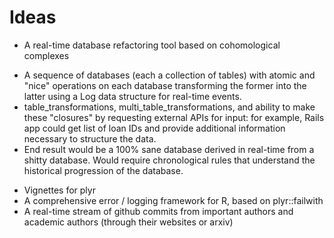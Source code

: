 Ideas
=======
* A real-time database refactoring tool based on cohomological complexes
 - A sequence of databases (each a collection of tables) with atomic and 
   "nice" operations on each database transforming the former into the latter
   using a Log data structure for real-time events.
 - table_transformations, multi_table_transformations, and ability to
   make these "closures" by requesting external APIs for input: for example,
   Rails app could get list of loan IDs and provide additional information necessary
   to structure the data.
 - End result would be a 100% sane database derived in real-time from a
   shitty database. Would require chronological rules that understand the historical
   progression of the database.
* Vignettes for plyr 
* A comprehensive error / logging framework for R, based on plyr::failwith
* A real-time stream of github commits from important authors and
  academic authors (through their websites or arxiv)

